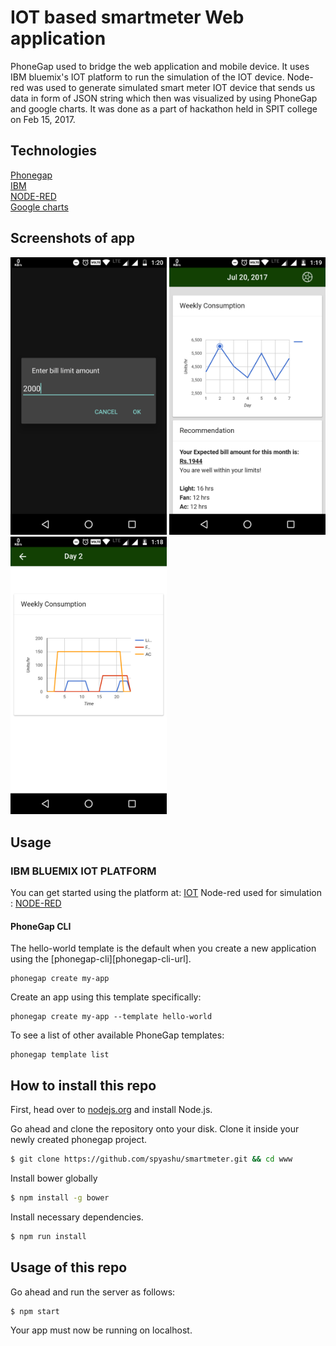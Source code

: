 # IOT based smartmeter Web application

PhoneGap used to bridge the web application and mobile device. It uses IBM bluemix's IOT platform to run the simulation of the IOT device. Node-red was used to generate simulated smart meter IOT device that sends us data in form of JSON string which then was visualized by using PhoneGap and google charts. It was done as a part of hackathon held in SPIT college on Feb 15, 2017.

## Technologies
<a href="https://phonegap.com/">Phonegap</a> <br />
<a href="https://www.ibm.com/cloud-computing/bluemix/internet-of-things">IBM</a> <br />
<a href="https://console.bluemix.net/docs/services/IoT/nodereddevice_sample.html#creating-and-connecting-a-node-red-device-simulator">NODE-RED</a> <br />
<a href="https://developers.google.com/chart/">Google charts</a> <br />



## Screenshots of app
<img src="./ss1.png?" width="250"> <img src="./ss2.png?" width="250"> <img src="./ss3.png?" width="250">

## Usage
### IBM BLUEMIX IOT PLATFORM
You can get started using the platform at: <a href="https://www.ibm.com/cloud-computing/bluemix/internet-of-things" >IOT</a>
Node-red used for simulation : <a href="https://console.bluemix.net/docs/services/IoT/nodereddevice_sample.html#creating-and-connecting-a-node-red-device-simulator">NODE-RED</a>

#### PhoneGap CLI

The hello-world template is the default when you create a new application using the [phonegap-cli][phonegap-cli-url].

    phonegap create my-app

Create an app using this template specifically:

    phonegap create my-app --template hello-world

To see a list of other available PhoneGap templates:

    phonegap template list

## How to install this repo
First, head over to <a href="https://nodejs.org/">nodejs.org</a> and install Node.js.<br />

Go ahead and clone the repository onto your disk. Clone it inside your newly created phonegap project.<br />

```sh
$ git clone https://github.com/spyashu/smartmeter.git && cd www
```

Install bower globally

```sh
$ npm install -g bower
```

Install necessary dependencies.

```sh
$ npm run install
```

## Usage of this repo
Go ahead and run the server as follows:

```sh
$ npm start
```

Your app must now be running on localhost.

